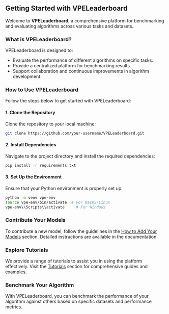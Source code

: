 ## Getting Started with VPELeaderboard

Welcome to **VPELeaderboard**, a comprehensive platform for benchmarking and evaluating algorithms across various tasks and datasets.

### What is VPELeaderboard?

VPELeaderboard is designed to:

- Evaluate the performance of different algorithms on specific tasks.
- Provide a centralized platform for benchmarking results.
- Support collaboration and continuous improvements in algorithm development.

### How to Use VPELeaderboard

Follow the steps below to get started with VPELeaderboard:

#### 1. Clone the Repository

Clone the repository to your local machine:

```bash
git clone https://github.com/your-username/VPELeaderboard.git
```
#### 2. Install Dependencies

Navigate to the project directory and install the required dependencies:

```bash
pip install -r requirements.txt
```
#### 3. Set Up the Environment
Ensure that your Python environment is properly set up:

```bash
python -m venv vpe-env
source vpe-env/bin/activate  # For macOS/Linux
vpe-env\\Scripts\\activate     # For Windows
```
### Contribute Your Models
To contribute a new model, follow the guidelines in the [How to Add Your Models](docs/data/loading_model.md) section. Detailed instructions are available in the documentation.

### Explore Tutorials
We provide a range of tutorials to assist you in using the platform effectively. Visit the [Tutorials](VPELeaderboard/docs/data/) section for comprehensive guides and examples.

### Benchmark Your Algorithm
With VPELeaderboard, you can benchmark the performance of your algorithm against others based on specific datasets and performance metrics.

